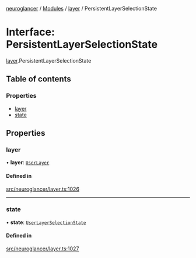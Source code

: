 [neuroglancer](../README.md) / [Modules](../modules.md) / [layer](../modules/layer.md) / PersistentLayerSelectionState

# Interface: PersistentLayerSelectionState

[layer](../modules/layer.md).PersistentLayerSelectionState

## Table of contents

### Properties

- [layer](layer.PersistentLayerSelectionState.md#layer)
- [state](layer.PersistentLayerSelectionState.md#state)

## Properties

### layer

• **layer**: [`UserLayer`](../classes/layer.UserLayer.md)

#### Defined in

[src/neuroglancer/layer.ts:1026](https://github.com/ActiveBrainAtlas2/neuroglancer/blob/285e65d7/src/neuroglancer/layer.ts#L1026)

___

### state

• **state**: [`UserLayerSelectionState`](layer.UserLayerSelectionState.md)

#### Defined in

[src/neuroglancer/layer.ts:1027](https://github.com/ActiveBrainAtlas2/neuroglancer/blob/285e65d7/src/neuroglancer/layer.ts#L1027)
